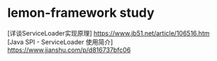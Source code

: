 # lemon-framework study
[详谈ServiceLoader实现原理] https://www.jb51.net/article/106516.htm  
[Java SPI - ServiceLoader 使用简介] https://www.jianshu.com/p/d816737bfc06  
 
